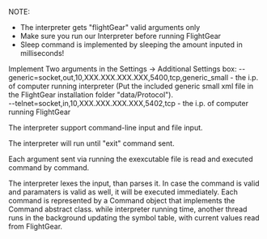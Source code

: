NOTE: 
- The interpreter gets "flightGear" valid arguments only
- Make sure you run our Interpreter before running FlightGear
- Sleep command is implemented by sleeping the amount inputed in milliseconds!

Implement Two arguments in the Settings -> Additional Settings box:
--generic=socket,out,10,XXX.XXX.XXX.XXX,5400,tcp,generic_small -
the i.p. of computer running interpreter
(Put the included generic small xml file in the FlightGear installation folder "data/Protocol").   
--telnet=socket,in,10,XXX.XXX.XXX.XXX,5402,tcp -
the i.p. of computer running FlightGear

The interpreter support command-line input and file input.

The interpreter will run until "exit" command sent.

Each argument sent via running the exexcutable file is read and executed command by command.

The interpreter lexes the input, than parses it. In case
the command is valid and paramaters is valid as well, it will be executed immediately.
Each command is represented by a Command object that implements the Command abstract class.
while interpreter running time, another thread runs in the background updating the symbol table, with current values read from FlightGear.
